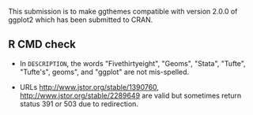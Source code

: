 This submission is to make ggthemes compatible with version 2.0.0 of ggplot2 which
has been submitted to CRAN.

## R CMD check

* In `DESCRIPTION`, the words "Fivethirtyeight", "Geoms", "Stata", "Tufte", 
  "Tufte's", geoms", and "ggplot" are not mis-spelled.

* URLs http://www.jstor.org/stable/1390760, http://www.jstor.org/stable/2289649
  are valid but sometimes return status 391 or 503 due to redirection.
